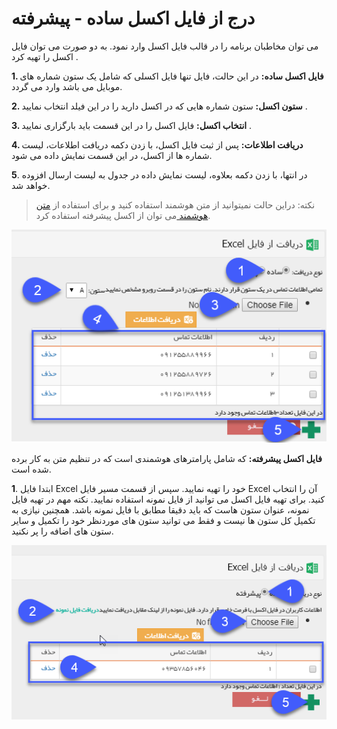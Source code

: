 #  درج از فایل اکسل ساده - پیشرفته

می توان مخاطبان برنامه را در قالب فایل اکسل وارد نمود. به دو صورت می توان فایل اکسل را تهیه کرد .

**1. فایل اکسل ساده:** در این حالت، فایل تنها فایل اکسلی که شامل یک ستون شماره های موبایل می باشد وارد می گردد.

**2. ستون اکسل:** ستون شماره هایی که در اکسل دارید را در این فیلد انتخاب نمایید .

**3. انتخاب اکسل:** فایل اکسل را در این قسمت باید بارگزاری نمایید .

**4. دریافت اطلاعات:** پس از ثبت فایل اکسل، با زدن دکمه دریافت اطلاعات، لیست شماره ها  از اکسل، در این قسمت نمایش داده می شود.

**5**. در انتها، با زدن دکمه بعلاوه، لیست نمایش داده در جدول به لیست ارسال افزوده خواهد شد.

> نکته: دراین حالت نمیتوانید از متن هوشمند استفاده کنید و برای استفاده از [متن هوشمند ](https://github.com/1stco/PayamGostarDocs/blob/master/Help/Marketing/matn-hoshmand/matn-hoshmand.md)می توان از اکسل پیشرفته استفاده کرد.

![](advertise-Step3SelectAudiences-bank9.png)

**فایل اکسل پیشرفته:** که شامل پارامترهای هوشمندی است که در تنظیم متن به کار برده شده است.

 **1**. ابتدا فایل Excel  خود را تهیه نمایید. سپس از قسمت مسیر فایل Excel آن را انتخاب کنید. برای تهیه فایل اکسل می توانید از فایل نمونه استفاده نمایید. نکته مهم در تهیه فایل نمونه، عنوان ستون هاست که باید دقیقا مطابق با فایل نمونه باشد. همچنین نیازی به تکمیل کل ستون ها نیست و فقط می توانید ستون های موردنظر خود را تکمیل و سایر ستون های اضافه را پر نکنید.
 
 ![](advertise-Step3SelectAudiences-bank10.png)
 
 
 
 
 
 
 
 
 
 
 
 
 
 
 
 
 
 
 
 
 
 
